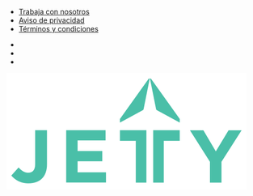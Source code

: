 <div class="container footer">

  <div class="row">
    <div class="col-md-10">
      <div class="row">
        <div class="col-md-12">
          <ul>
            <li>
              <a href="conductor" target="_self">Trabaja con nosotros</a>
            </li>
            <!-- <li>
              <a href="/" target="_self">Jetty a tu evento</a>
            </li> -->
            <li>
              <a href="aviso-de-privacidad" target="_self">Aviso de privacidad</a>
            </li>
            <li>
              <a href="terminos" target="_self">Términos y condiciones</a>
            </li>
          </ul>
        </div>
        <div class="col-md-12">
          <ul class="social">
            <li class="social-mobile">
              <a href="https://www.facebook.com/JettyMX/" target="_blank" class="social-fb"></a>
            </li>
            <li class="social-mobile">
              <a href="https://twitter.com/jettymx" target="_blank" class="social-tw"></a>
            </li>
            <li class="social-mobile">
              <a href="https://www.instagram.com/jetty.mx" target="_blank" class="social-ins"></a>
            </li>
          </ul>
        </div>
      </div>
    </div>
    <div class="col-md-2 text-center logo-footer">
      <img src="img/logo-jetty-green.svg">
    </div>
  </div>

</div>